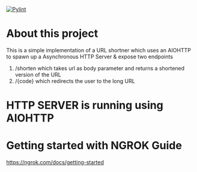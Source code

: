 [![Pylint](https://github.com/jaydeepkarale/URLShortner/actions/workflows/pylint.yml/badge.svg?branch=main)](https://github.com/jaydeepkarale/URLShortner/actions/workflows/pylint.yml)

# About this project
This is a simple implementation of a URL shortner which uses an AIOHTTP to spawn up a Asynchronous HTTP Server & expose two endpoints
1. /shorten which takes url as body parameter and returns a shortened version of the URL
2. /{code} which redirects the user to the long URL

# HTTP SERVER is running using AIOHTTP

# Getting started with NGROK Guide
https://ngrok.com/docs/getting-started